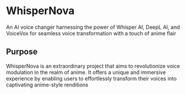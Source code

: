 # WhisperNova
An AI voice changer harnessing the power of Whisper AI, DeepL AI, and VoiceVox for seamless voice transformation with a touch of anime flair

## Purpose
WhisperNova is an extraordinary project that aims to revolutionize voice modulation in the realm of anime. It offers a unique and immersive experience by enabling users to effortlessly transform their voices into captivating anime-style renditions

